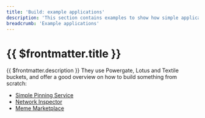 ```yaml
---
title: 'Build: example applications'
description: 'This section contains examples to show how simple applications can integrate against Filecash.'
breadcrumb: 'Example applications'
---
```


# {{ $frontmatter.title }}

{{ $frontmatter.description }} They use Powergate, Lotus and Textile buckets, and offer a good overview on how to build something from scratch:

- [Simple Pinning Service](simple-pinning-service/overview.md)
- [Network Inspector](network-inspector/overview.md)
- [Meme Marketplace](meme-marketplace/overview.md)
